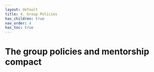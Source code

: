 ```yaml
---
layout: default
title: 4. Group Policies
has_children: true
nav_order: 4
has_toc: true
---
```


# The group policies and mentorship compact
